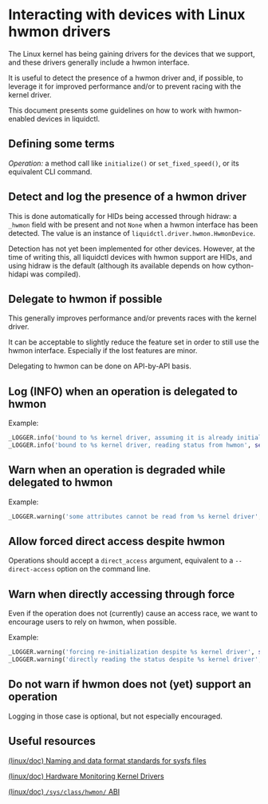 Interacting with devices with Linux hwmon drivers
=================================================

The Linux kernel has being gaining drivers for the devices that we support, and
these drivers generally include a hwmon interface.

It is useful to detect the presence of a hwmon driver and, if possible, to
leverage it for improved performance and/or to prevent racing with the kernel
driver.

This document presents some guidelines on how to work with hwmon-enabled
devices in liquidctl.


Defining some terms
-------------------

_Operation:_ a method call like `initialize()` or `set_fixed_speed()`, or its
equivalent CLI command.


Detect and log the presence of a hwmon driver
---------------------------------------------

This is done automatically for HIDs being accessed through hidraw: a `_hwmon`
field with be present and not `None` when a hwmon interface has been detected.
The value is an instance of `liquidctl.driver.hwmon.HwmonDevice`.

Detection has not yet been implemented for other devices.  However, at the time
of writing this, all liquidctl devices with hwmon support are HIDs, and using
hidraw is the default (although its available depends on how cython-hidapi was
compiled).


Delegate to hwmon if possible
-----------------------------

This generally improves performance and/or prevents races with the kernel
driver.

It can be acceptable to slightly reduce the feature set in order to still use
the hwmon interface.  Especially if the lost features are minor.

Delegating to hwmon can be done on API-by-API basis.


Log (INFO) when an operation is delegated to hwmon
--------------------------------------------------

Example:

```py
_LOGGER.info('bound to %s kernel driver, assuming it is already initialized', self._hwmon.module)
_LOGGER.info('bound to %s kernel driver, reading status from hwmon', self._hwmon.module)
```


Warn when an operation is degraded while delegated to hwmon
-----------------------------------------------------------

Example:

```py
_LOGGER.warning('some attributes cannot be read from %s kernel driver', self._hwmon.module)
```


Allow forced direct access despite hwmon
----------------------------------------

Operations should accept a `direct_access` argument, equivalent to a
`--direct-access` option on the command line.


Warn when directly accessing through force
------------------------------------------

Even if the operation does not (currently) cause an access race, we want to
encourage users to rely on hwmon, when possible.

Example:

```py
_LOGGER.warning('forcing re-initialization despite %s kernel driver', self._hwmon.module)
_LOGGER.warning('directly reading the status despite %s kernel driver', self._hwmon.module)
```


Do not warn if hwmon does not (yet) support an operation
--------------------------------------------------------

Logging in those case is optional, but not especially encouraged.


Useful resources
----------------

[(linux/doc) Naming and data format standards for sysfs files](https://www.kernel.org/doc/html/latest/hwmon/sysfs-interface.html)

[(linux/doc) Hardware Monitoring Kernel Drivers](https://www.kernel.org/doc/html/latest/hwmon/index.html#hardware-monitoring-kernel-drivers)

[(linux/doc) `/sys/class/hwmon/` ABI](https://www.kernel.org/doc/html/latest/admin-guide/abi-testing.html#file-srv-docbuild-lib-git-linux-testing-sysfs-class-hwmon)
